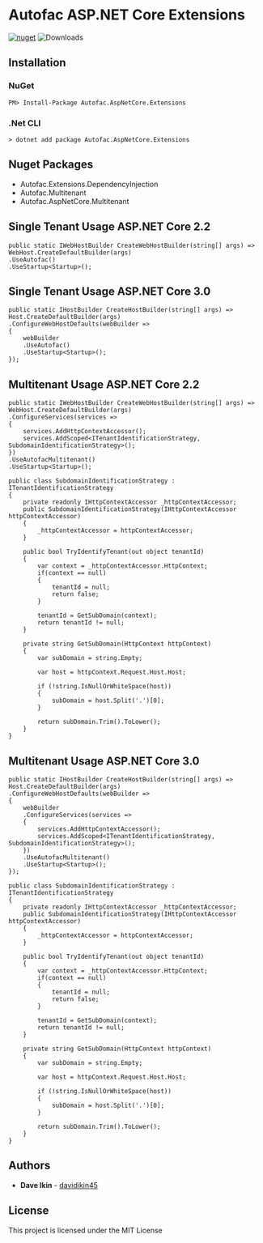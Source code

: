 # Autofac ASP.NET Core Extensions
[![nuget](https://img.shields.io/nuget/v/Autofac.AspNetCore.Extensions.svg)](https://www.nuget.org/packages/Autofac.AspNetCore.Extensions/) ![Downloads](https://img.shields.io/nuget/dt/Autofac.AspNetCore.Extensions.svg "Downloads")

## Installation

### NuGet
```
PM> Install-Package Autofac.AspNetCore.Extensions
```

### .Net CLI
```
> dotnet add package Autofac.AspNetCore.Extensions
```

## Nuget Packages
* Autofac.Extensions.DependencyInjection
* Autofac.Multitenant
* Autofac.AspNetCore.Multitenant

## Single Tenant Usage ASP.NET Core 2.2
```
public static IWebHostBuilder CreateWebHostBuilder(string[] args) =>
WebHost.CreateDefaultBuilder(args)
.UseAutofac()
.UseStartup<Startup>();
```

## Single Tenant Usage ASP.NET Core 3.0
```
public static IHostBuilder CreateHostBuilder(string[] args) =>
Host.CreateDefaultBuilder(args)
.ConfigureWebHostDefaults(webBuilder =>
{
	webBuilder
	.UseAutofac()
	.UseStartup<Startup>();
});
```

## Multitenant Usage ASP.NET Core 2.2
```
public static IWebHostBuilder CreateWebHostBuilder(string[] args) =>
WebHost.CreateDefaultBuilder(args)
.ConfigureServices(services =>
{
	services.AddHttpContextAccessor();
	services.AddScoped<ITenantIdentificationStrategy, SubdomainIdentificationStrategy>();
})
.UseAutofacMultitenant()
.UseStartup<Startup>();

public class SubdomainIdentificationStrategy : ITenantIdentificationStrategy
{
	private readonly IHttpContextAccessor _httpContextAccessor;
	public SubdomainIdentificationStrategy(IHttpContextAccessor httpContextAccessor)
	{
		_httpContextAccessor = httpContextAccessor;
	}

	public bool TryIdentifyTenant(out object tenantId)
	{
		var context = _httpContextAccessor.HttpContext;
		if(context == null)
		{
			tenantId = null;
			return false;
		}

		tenantId = GetSubDomain(context);
		return tenantId != null;
	}

	private string GetSubDomain(HttpContext httpContext)
	{
		var subDomain = string.Empty;

		var host = httpContext.Request.Host.Host;

		if (!string.IsNullOrWhiteSpace(host))
		{
			subDomain = host.Split('.')[0];
		}

		return subDomain.Trim().ToLower();
	}
}
```

## Multitenant Usage ASP.NET Core 3.0
```
public static IHostBuilder CreateHostBuilder(string[] args) =>
Host.CreateDefaultBuilder(args)
.ConfigureWebHostDefaults(webBuilder =>
{
	webBuilder
	.ConfigureServices(services =>
	{
		services.AddHttpContextAccessor();
		services.AddScoped<ITenantIdentificationStrategy, SubdomainIdentificationStrategy>();
	})
	.UseAutofacMultitenant()
	.UseStartup<Startup>();
});

public class SubdomainIdentificationStrategy : ITenantIdentificationStrategy
{
	private readonly IHttpContextAccessor _httpContextAccessor;
	public SubdomainIdentificationStrategy(IHttpContextAccessor httpContextAccessor)
	{
		_httpContextAccessor = httpContextAccessor;
	}

	public bool TryIdentifyTenant(out object tenantId)
	{
		var context = _httpContextAccessor.HttpContext;
		if(context == null)
		{
			tenantId = null;
			return false;
		}

		tenantId = GetSubDomain(context);
		return tenantId != null;
	}

	private string GetSubDomain(HttpContext httpContext)
	{
		var subDomain = string.Empty;

		var host = httpContext.Request.Host.Host;

		if (!string.IsNullOrWhiteSpace(host))
		{
			subDomain = host.Split('.')[0];
		}

		return subDomain.Trim().ToLower();
	}
}
```

## Authors

* **Dave Ikin** - [davidikin45](https://github.com/davidikin45)


## License

This project is licensed under the MIT License